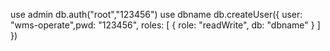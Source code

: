 use admin
db.auth("root","123456")
use dbname
db.createUser({ user: "wms-operate",pwd: "123456",  roles: [ { role: "readWrite", db: "dbname" } ] })